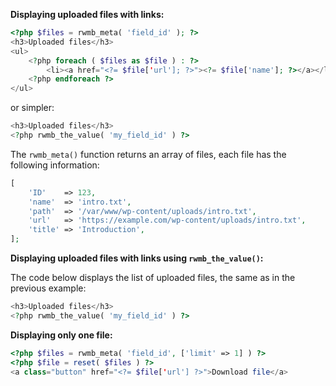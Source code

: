 **Displaying uploaded files with links:**

```php
<?php $files = rwmb_meta( 'field_id' ); ?>
<h3>Uploaded files</h3>
<ul>
    <?php foreach ( $files as $file ) : ?>
        <li><a href="<?= $file['url']; ?>"><?= $file['name']; ?></a></li>
    <?php endforeach ?>
</ul>
```
or simpler:

```php
<h3>Uploaded files</h3>
<?php rwmb_the_value( 'my_field_id' ) ?>
```

The `rwmb_meta()` function returns an array of files, each file has the following information:

```php
[
    'ID'    => 123,
    'name'  => 'intro.txt',
    'path'  => '/var/www/wp-content/uploads/intro.txt',
    'url'   => 'https://example.com/wp-content/uploads/intro.txt',
    'title' => 'Introduction',
];
```

**Displaying uploaded files with links using `rwmb_the_value()`:**

The code below displays the list of uploaded files, the same as in the previous example:

```php
<h3>Uploaded files</h3>
<?php rwmb_the_value( 'my_field_id' ) ?>
```

**Displaying only one file:**

```php
<?php $files = rwmb_meta( 'field_id', ['limit' => 1] ) ?>
<?php $file = reset( $files ) ?>
<a class="button" href="<?= $file['url'] ?>">Download file</a>
```
